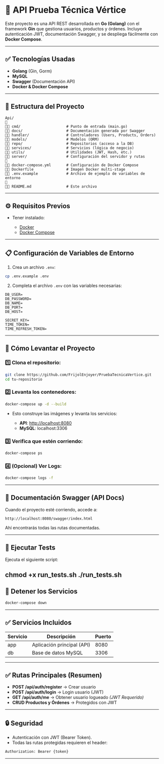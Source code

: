 # 🚀 API Prueba Técnica Vértice

Este proyecto es una API REST desarrollada en **Go (Golang)** con el framework **Gin** que gestiona usuarios, productos y órdenes.
Incluye autenticación JWT, documentación Swagger, y se despliega fácilmente con **Docker Compose**.

---

## ✅ Tecnologías Usadas

* **Golang** (Gin, Gorm)
* **MySQL**
* **Swagger** (Documentación API)
* **Docker & Docker Compose**

---

## 📂 Estructura del Proyecto

```
Api/
🌟
🔹🔹 cmd/                     # Punto de entrada (main.go)
🔹🔹 docs/                    # Documentación generada por Swagger
🔹🔹 handler/                 # Controladores (Users, Products, Orders)
🔹🔹 models/                  # Modelos (ORM)
🔹🔹 repo/                    # Repositorios (acceso a la DB)
🔹🔹 services/                # Servicios (lógica de negocio)
🔹🔹 utils/                   # Utilidades (JWT, Hash, etc.)
🔹🔹 server/                  # Configuración del servidor y rutas
🌟
🔹🔹 docker-compose.yml       # Configuración de Docker Compose
🔹🔹 Dockerfile               # Imagen Docker multi-stage
🔹🔹 .env.example             # Archivo de ejemplo de variables de entorno
🌟
🔹🔹 README.md                # Este archivo
```

---

## ⚙️ Requisitos Previos

* Tener instalado:

  * [Docker](https://docs.docker.com/get-docker/)
  * [Docker Compose](https://docs.docker.com/compose/install/)

---

## 📋 Configuración de Variables de Entorno

1. Crea un archivo `.env`:

```bash
cp .env.example .env
```

2. Completa el archivo `.env` con las variables necesarias:

```env
DB_USER=
DB_PASSWORD=
DB_NAME=
DB_PORT=
DB_HOST=

SECRET_KEY=
TIME_TOKEN=
TIME_REFRESH_TOKEN=
```

---

## 🚀 Cómo Levantar el Proyecto

### 1️⃣ Clona el repositorio:

```bash
git clone https://github.com/FrijolEnjoyer/PruebaTecnicaVertice.git 
cd tu-repositorio
```

### 2️⃣ Levanta los contenedores:

```bash
docker-compose up -d --build
```

* Esto construye las imágenes y levanta los servicios:

  * **API**: [http://localhost:8080](http://localhost:8080)
  * **MySQL**: localhost:3306

### 3️⃣ Verifica que estén corriendo:

```bash
docker-compose ps
```

### 4️⃣ (Opcional) Ver Logs:

```bash
docker-compose logs -f
```

---

## 📝 Documentación Swagger (API Docs)

Cuando el proyecto esté corriendo, accede a:

```
http://localhost:8080/swagger/index.html
```

Ahí encontrarás todas las rutas documentadas.

---

## 🥪 Ejecutar Tests 

Ejecuta el siguiente script:

chmod +x run_tests.sh
./run_tests.sh
---

## 📛 Detener los Servicios

```bash
docker-compose down
```

---

## ✅ Servicios Incluidos

| Servicio | Descripción                | Puerto |
| -------- | -------------------------- | ------ |
| app      | Aplicación principal (API) | 8080   |
| db       | Base de datos MySQL        | 3306   |

---

## ✅ Rutas Principales (Resumen)

* **POST /api/auth/register** → Crear usuario
* **POST /api/auth/login** → Login usuario (JWT)
* **GET /api/auth/me** → Obtener usuario logueado *(JWT Requerido)*
* **CRUD Productos y Órdenes** → Protegidos con JWT

---

## 🔒 Seguridad

* Autenticación con JWT (Bearer Token).
* Todas las rutas protegidas requieren el header:

```bash
Authorization: Bearer {token}
```

---
